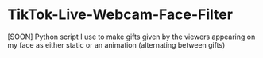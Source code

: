 # TikTok-Live-Webcam-Face-Filter
[SOON] Python script I use to make gifts given by the viewers appearing on my face as either static or an animation (alternating between gifts)
